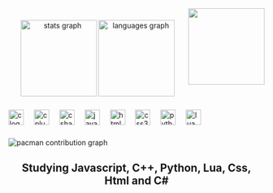 <img align="right" height="150" src="https://cdn.discordapp.com/avatars/1196592939409875026/a_11a9e980645af9cce46c8444a8842b5f.gif?size=2048"  />

###

<div align="center">
  <img src="https://github-readme-stats.vercel.app/api?username=Azzxn&hide_title=false&hide_rank=false&show_icons=true&include_all_commits=true&count_private=true&disable_animations=false&theme=dracula&locale=en&hide_border=false" height="150" alt="stats graph"  />
  <img src="https://github-readme-stats.vercel.app/api/top-langs?username=Azzxn&locale=en&hide_title=false&layout=compact&card_width=320&langs_count=5&theme=dracula&hide_border=false" height="150" alt="languages graph"  />
</div>

###

<div align="left">
  <img src="https://cdn.jsdelivr.net/gh/devicons/devicon/icons/c/c-original.svg" height="30" alt="c logo"  />
  <img width="12" />
  <img src="https://cdn.jsdelivr.net/gh/devicons/devicon/icons/cplusplus/cplusplus-original.svg" height="30" alt="cplusplus logo"  />
  <img width="12" />
  <img src="https://cdn.jsdelivr.net/gh/devicons/devicon/icons/csharp/csharp-original.svg" height="30" alt="csharp logo"  />
  <img width="12" />
  <img src="https://cdn.jsdelivr.net/gh/devicons/devicon/icons/javascript/javascript-original.svg" height="30" alt="javascript logo"  />
  <img width="12" />
  <img src="https://cdn.jsdelivr.net/gh/devicons/devicon/icons/html5/html5-original.svg" height="30" alt="html5 logo"  />
  <img width="12" />
  <img src="https://cdn.jsdelivr.net/gh/devicons/devicon/icons/css3/css3-original.svg" height="30" alt="css3 logo"  />
  <img width="12" />
  <img src="https://cdn.jsdelivr.net/gh/devicons/devicon/icons/python/python-original.svg" height="30" alt="python logo"  />
  <img width="12" />
  <img src="https://cdn.jsdelivr.net/gh/devicons/devicon/icons/lua/lua-original.svg" height="30" alt="lua logo"  />
</div>

###

<picture>
  <source media="(prefers-color-scheme: dark)" srcset="https://raw.githubusercontent.com/Azzxn/Azzxn/output/pacman-contribution-graph-dark.svg">
  <source media="(prefers-color-scheme: light)" srcset="https://raw.githubusercontent.com/Azzxn/Azzxn/output/pacman-contribution-graph.svg">
  <img alt="pacman contribution graph" src="https://raw.githubusercontent.com/Azzxn/Azzxn/output/pacman-contribution-graph.svg">
</picture>

###

<h2 align="center">Studying Javascript, C++, Python, Lua, Css, Html and C#</h2>

###
